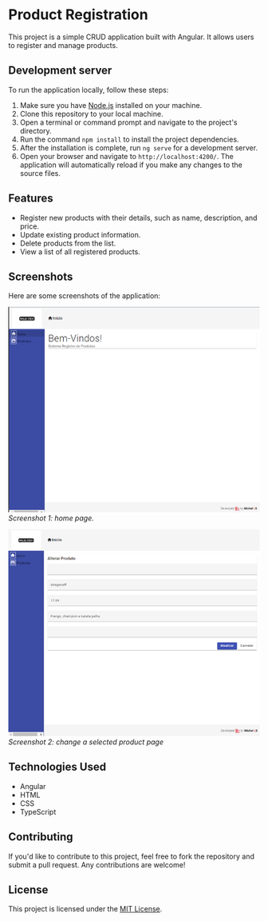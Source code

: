 # Product Registration

This project is a simple CRUD application built with Angular. It allows users to register and manage products. 

## Development server

To run the application locally, follow these steps:

1. Make sure you have [Node.js](https://nodejs.org) installed on your machine.
2. Clone this repository to your local machine.
3. Open a terminal or command prompt and navigate to the project's directory.
4. Run the command `npm install` to install the project dependencies.
5. After the installation is complete, run `ng serve` for a development server.
6. Open your browser and navigate to `http://localhost:4200/`. The application will automatically reload if you make any changes to the source files.

## Features

- Register new products with their details, such as name, description, and price.
- Update existing product information.
- Delete products from the list.
- View a list of all registered products.

## Screenshots

Here are some screenshots of the application:

![Product List](/screenshots/home-crud.png)
*Screenshot 1: home page.*

![Product Details](/screenshots/alterar-produto-crud.png)
*Screenshot 2: change a selected product page*

## Technologies Used

- Angular
- HTML
- CSS
- TypeScript

## Contributing

If you'd like to contribute to this project, feel free to fork the repository and submit a pull request. Any contributions are welcome!

## License

This project is licensed under the [MIT License](LICENSE).
